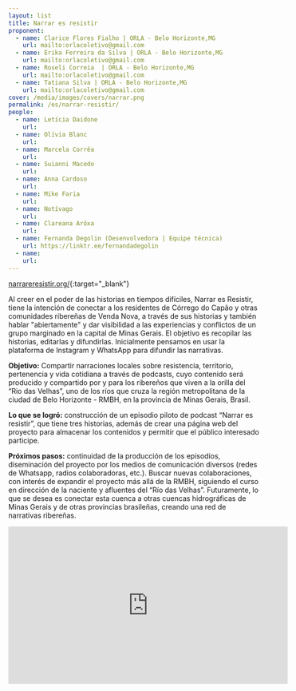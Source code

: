```yaml
---
layout: list
title: Narrar es resistir
proponent:
  - name: Clarice Flores Fialho | ORLA - Belo Horizonte,MG
    url: mailto:orlacoletivo@gmail.com
  - name: Erika Ferreira da Silva | ORLA - Belo Horizonte,MG
    url: mailto:orlacoletivo@gmail.com
  - name: Roseli Correia  | ORLA - Belo Horizonte,MG
    url: mailto:orlacoletivo@gmail.com
  - name: Tatiana Silva | ORLA - Belo Horizonte,MG
    url: mailto:orlacoletivo@gmail.com
cover: /media/images/covers/narrar.png
permalink: /es/narrar-resistir/
people:
  - name: Letícia Daidone
    url: 
  - name: Olívia Blanc
    url: 
  - name: Marcela Corrêa
    url: 
  - name: Suianni Macedo
    url: 
  - name: Anna Cardoso
    url: 
  - name: Mike Faria
    url: 
  - name: Notívago
    url: 
  - name: Clareana Arôxa
    url: 
  - name: Fernanda Degolin (Desenvolvedora | Equipe técnica)
    url: https://linktr.ee/fernandadegolin
  - name: 
    url: 
---
```

  
[narrareresistir.org/](http://narrareresistir.org/){:target="_blank"}
  
   
Al creer en el poder de las historias en tiempos difíciles, Narrar es Resistir, tiene la intención de conectar a los residentes de Córrego do Capão y otras comunidades ribereñas de Venda Nova, a través de sus historias y también hablar "abiertamente" y dar visibilidad a las experiencias y conflictos de un grupo marginado en la capital de Minas Gerais. El objetivo es recopilar las historias, editarlas y difundirlas. Inicialmente pensamos en usar la plataforma de Instagram y WhatsApp para difundir las narrativas.

  
**Objetivo:** Compartir narraciones locales sobre resistencia, territorio, pertenencia y vida cotidiana a través de podcasts, cuyo contenido será producido y compartido por y para los ribereños que viven a la orilla del “Rio das Velhas”, uno de los ríos que cruza la región metropolitana de la ciudad de Belo Horizonte - RMBH, en la provincia de Minas Gerais, Brasil.

**Lo que se logró:** construcción de un episodio piloto de podcast “Narrar es resistir”, que tiene tres historias, además de crear una página web del proyecto para almacenar los contenidos y permitir que el público interesado participe.
  
**Próximos pasos:** continuidad de la producción de los episodios, diseminación del proyecto por los medios de comunicación diversos (redes de Whatsapp, radios colaboradoras, etc.). Buscar nuevas colaboraciones, con interés de expandir el proyecto más allá de la RMBH, siguiendo el curso en dirección de la naciente y afluentes del “Río das Velhas”. Futuramente, lo que se desea es conectar esta cuenca a otras cuencas hidrográficas de Minas Gerais y de otras provincias brasileñas, creando una red de narrativas ribereñas.


<div class="video-wrapper video-wrapper-16x9">
<iframe width="560" height="315" src="https://www.youtube.com/embed/N1g7KnG7pFw" frameborder="0" allow="accelerometer; autoplay; encrypted-media; gyroscope; picture-in-picture" allowfullscreen></iframe></div>